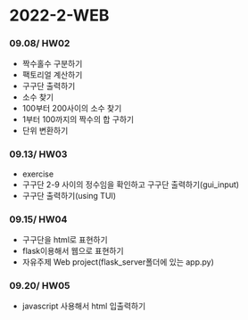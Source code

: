 # 2022-2-WEB

### 09.08/ HW02
* 짝수홀수 구분하기
* 팩토리얼 계산하기
* 구구단 출력하기
* 소수 찾기
* 100부터 200사이의 소수 찾기
* 1부터 100까지의 짝수의 합 구하기
* 단위 변환하기

### 09.13/ HW03
* exercise
* 구구단 2-9 사이의 정수임을 확인하고 구구단 출력하기(gui_input)
* 구구단 출력하기(using TUI)

### 09.15/ HW04
* 구구단을 html로 표현하기
* flask이용해서 웹으로 표현하기
* 자유주제 Web project(flask_server폴더에 있는 app.py)

### 09.20/ HW05
* javascript 사용해서 html 입출력하기

